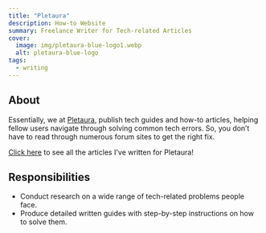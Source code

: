 ```yaml
---
title: "Pletaura"
description: How-to Website
summary: Freelance Writer for Tech-related Articles
cover:
  image: img/pletaura-blue-logo1.webp
  alt: pletaura-blue-logo
tags:
  - writing
---
```


## About

Essentially, we at [Pletaura](https://pletaura.com/), publish tech guides and how-to articles, helping fellow users navigate through solving common tech errors. So, you don’t have to read through numerous forum sites to get the right fix.

[Click here](https://pletaura.com/author/pierreccesario/) to see all the articles I've written for Pletaura!

## Responsibilities

- Conduct research on a wide range of tech-related problems people face.
- Produce detailed written guides with step-by-step instructions on how to solve them.
